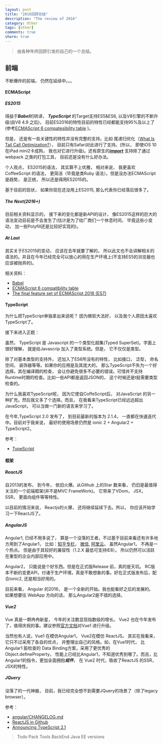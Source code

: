 ```yaml
---
layout: post
title: "2016回顾总结"
description: "The review of 2016"
category: Other
tags: [other]
comments: true
share: true
---
```

> 由各种年终回顾引发的自己的一个总结。

## 前端

不断爆炸的前端， 仍然在延续中。。。

#### ECMAScript

##### ES2015

 得益于***Babel***的转译， ***TypeScript*** 的Target支持ES5&ES6, 以及V8引擎的不断升级(自V8 4.9 之后)， 目前ES2016的特性目前的特性已经都能支持95%及以上了(参考[ECMAScript 6 compatesibility table](https://kangax.github.io/compat-table/es6/)
)。

但是， 还是有一些关键性的特性并没有完整的支持。比如 尾递归优化（[What Is Tail Call Optimization?](http://stackoverflow.com/questions/310974/what-is-tail-call-optimization)），  目前只有Safari对此进行了支持。(所以， 即使iOS 10在iPad mini2卡成狗， 我也对它进行升级)。还有原生的[***import***](https://developer.mozilla.org/en-US/docs/Web/JavaScript/Reference/Statements/import) 支持除了通过webpack 之类的打包工具， 目前还是没有什么好办法。

个人观点， ES2015的语法， 其实算不上优雅， 相对来说， 我更喜欢CoffeeScript 的语法， 更简洁（毕竟是类Ruby 语法）。但是没办法ECMAScript是趋势， 是正统， 所以还是得用ES2015的。

基于目前的现状， 如果你现在还没用上ES2015, 那么代表你已经落后很多了。

##### The Next(2016+)

目前相关资料显示的， 接下来的变化都是新API的设计， 像ES2015这样的巨大的语法变动目前是不会发生了(估计是为了给厂商们一个休息时间， 毕竟这些小变动， 加一些Polyfill还是比较好实现的)。

##### At Last

其实关于ES2015的变动， 应该在去年就要了解的，  所以此文也不会讲解相关的语法的。并且在今年已经完全可以放心的用在生产环境上(不支持ES5的浏览器也应该被抛弃的)。

相关资料：
* [Babel](https://babeljs.io/)
* [ECMAScript 6 compatibility table](https://kangax.github.io/compat-table/es6/)
* [The final feature set of ECMAScript 2016 (ES7)](http://www.2ality.com/2016/01/ecmascript-2016.html)

#### TypeScript

为什么把TypeScript单独拿出来说呢？ 因为微软大法好， 以及我个人原因太喜欢TypeScript了。

接下来进入正题：

虽然， TypeScript 是 Javascript 的一个类型化超集(Typed SuperSet)。字面上很好理解， 就是给Javascrip 加入了类型系统。但是， 它不仅仅是类型。

除了对基本类型的支持外， 还加入了ES6所没有的特性， 比如接口， 泛型， 命名空间， 装饰器等等。如果你的应用是及其庞大的，  那么TypeScript不失为一个好选择。其在编译期的检查， 会让你避免很多不必要的错误。可惜并不支持Runtime时期的检查。比如一些API都是返回JSON的， 这个时候还是t挺需要类型检查的。

为什么我喜欢TypeScript呢， 因为它使自CoffeScript后， 对JavaScript 的另一种扩充。然后我又多了个选择。而且， 在我看来TypeScript已经远远超出JavaScript，  可以当做一门新的语言来学习了。

在今年,TypeScript 2.0 发布了， 到目前最新的版本为 2.1.4，  一直都在快速迭代中。目前对于我来说， 最好的使用场景仍然是 ionic 2 + Angular2 + TypeScript2。


参考：
* [TypeScript](https://www.typescriptlang.org/docs/tutorial.html)

#### 框架

##### ReactJS

自2013的发布， 到今年， 依旧火爆。从Github 上的Star 数来看， 仍旧是最值得关注的一个前端框架(并不是MVC FrameWork)。 它带来了VDom，  JSX， SSR， 更面向组件等等特性。

以目前的情况来说， Reactjs的火爆， 还将继续延续下去。所以， 你应该开始学习一下ReactJS了。

##### AngularJS

Angular1, 已经不用多说了， 算是一个没落的王者。不过基于目前来看还有许多地方用到了Angular1， 比如：[知乎专栏](https://zhuanlan.zhihu.com/)， [微信](https://wx.qq.com), [阿里云](https://home.console.aliyun.com/#/)。 虽然Angular1， 不再是一个热点。 但是由于其较好的兼容性（1.2.X 最低可支持IE8）。 所以仍然可以活跃在重型的企业内部应用中。

Angular2， 只能说是个好东西。但是在正式版Release 前，真的是天坑。 RC版本不断的变更API，付诸于生产环境，真是不敢想象的事。好在正式版发布后，配合ionic2, 还是相当好用的。

目前来看， Angular 的2016， 是一个全新的开始。我也挺看好之后的发展的。 如果想要往 WebApp 方向的话， 那么Angular2是不错的选择。


##### Vue2

Vue 真是一颗冉冉新星， 今年的关注数显现指数级的增长。 Vue2 也在今年发布了，值得庆祝的事。建议参照[官方文档](https://vuejs.org/v2/guide/migration.html#ad)对Vue1 进行升级。

当然也有人说，Vue1 在模仿Angular1， Vue2在模仿 ReactJS。 其实在我看来， 它只不过采用了各自的优点， 并整理出自己的风格。如，在Vue1时代， 比Angular1 脏检查的 Data Binding方案，采用了更优秀的  Object.defineProperty， 性能上已经比Angular1，不知道优秀到哪了。而且，比 Angular1的指令，更加全面拥抱***组件***， 在 Vue2 时代，吸收了ReactJS 的SSR， JSX的特性。

##### JQuery

没落了的一代神器， 目前，我已经完全想不到需要JQuery的场景了（除了legacy browser）。

参考：
* [angular/CHANGELOG.md](https://github.com/angular/angular/blob/master/CHANGELOG.md)
* [ReactJS in Github](https://github.com/facebook/react)
* [Announcing TypeScript 2.1](https://blogs.msdn.microsoft.com/typescript/2016/12/07/announcing-typescript-2-1/)

> Todo
> Pack Tools
> BackEnd
> Java EE
> versions
